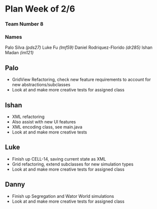 # Plan Week of 2/6
### Team Number 8
### Names

Palo Silva *(pds27)*
Luke Fu *(lmf59)*
Daniel Rodriquez-Florido *(dr285)*
Ishan Madan *(im121)*

## Palo
* GridView Refactoring, check new feature requirements to account for new abstractions/subclasses
* Look at and make more creative tests for assigned class

## Ishan
* XML refactoring
* Also assist with new UI features
* XML encoding class, see main.java 
* Look at and make more creative tests

## Luke
* Finish up CELL-14, saving current state as XML
* Grid refactoring, extend subclasses for new simulation types 
* Look at and make more creative tests for assigned class


## Danny 
* Finish up Segregation and Wator World simulations
* Look at and make more creative tests for assigned class
